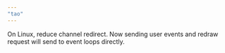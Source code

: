 ```yaml
---
"tao"
---
```


On Linux, reduce channel redirect. Now sending user events and redraw request will send to event loops directly.
